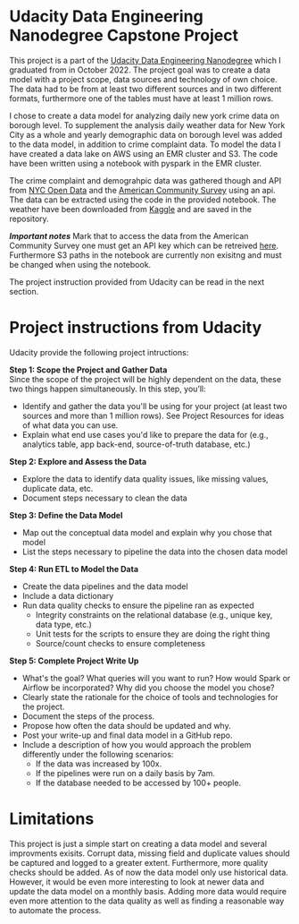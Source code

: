 # Udacity Data Engineering Nanodegree Capstone Project
This project is a part of the [Udacity Data Engineering Nanodegree](https://www.udacity.com/course/data-engineer-nanodegree--nd027) which I graduated from in October 2022. The project goal was to create a data model with a project scope, data sources and technology of own choice. The data had to be from at least two different sources and in two different formats, furthermore one of the tables must have at least 1 million rows.

I chose to create a data model for analyzing daily new york crime data on borough level. To supplement the analysis daily weather data for New York City as a whole and yearly demographic data on borough level was added to the data model, in addition to crime complaint data. To model the data I have created a data lake on AWS using an EMR cluster and S3. The code have been written using a notebook with pyspark in the EMR cluster.

The crime complaint and demograhpic data was gathered though and API from [NYC Open Data](https://data.cityofnewyork.us/Public-Safety/NYPD-Complaint-Data-Historic/qgea-i56i) and the [American Community Survey](https://www.census.gov/data/developers/data-sets/acs-5year.html) using an api. The data can be extracted using the code in the provided notebook. The weather have been downloaded from [Kaggle](https://www.kaggle.com/datasets/selfishgene/historical-hourly-weather-data?select=city_attributes.csv) and are saved in the repository.

***Important notes***
Mark that to access the data from the American Community Survey one must get an API key which can be retreived [here](https://www.census.gov/data/developers/guidance/api-user-guide.html). Furthermore S3 paths in the notebook are currently non exisitng and must be changed when using the notebook.

The project instruction provided from Udacity can be read in the next section.

# Project instructions from Udacity
Udacity provide the following project intructions:

**Step 1: Scope the Project and Gather Data**  
Since the scope of the project will be highly dependent on the data, these two things happen simultaneously. In this step, you’ll:
* Identify and gather the data you'll be using for your project (at least two sources and more than 1 million rows). See Project Resources for ideas of what data you can use.
* Explain what end use cases you'd like to prepare the data for (e.g., analytics table, app back-end, source-of-truth database, etc.)

**Step 2: Explore and Assess the Data**
* Explore the data to identify data quality issues, like missing values, duplicate data, etc.
* Document steps necessary to clean the data

**Step 3: Define the Data Model**
* Map out the conceptual data model and explain why you chose that model
* List the steps necessary to pipeline the data into the chosen data model

**Step 4: Run ETL to Model the Data**
* Create the data pipelines and the data model
* Include a data dictionary
* Run data quality checks to ensure the pipeline ran as expected
  * Integrity constraints on the relational database (e.g., unique key, data type, etc.)
  * Unit tests for the scripts to ensure they are doing the right thing
  * Source/count checks to ensure completeness

**Step 5: Complete Project Write Up**
* What's the goal? What queries will you want to run? How would Spark or Airflow be incorporated? Why did you choose the model you chose?
* Clearly state the rationale for the choice of tools and technologies for the project.
* Document the steps of the process.
* Propose how often the data should be updated and why.
* Post your write-up and final data model in a GitHub repo.
* Include a description of how you would approach the problem differently under the following scenarios:
  * If the data was increased by 100x.
  * If the pipelines were run on a daily basis by 7am.
  * If the database needed to be accessed by 100+ people.
 
 # Limitations
This project is just a simple start on creating a data model and several improvments exisits. Corrupt data, missing field and duplicate values should be captured and logged to a greater extent. Furthermore, more quality checks should be added. As of now the data model only use historical data. However, it would be even more interesting to look at newer data and update the data model on a monthly basis. Adding more data would require even more attention to the data quality as well as finding a reasonable way to automate the process.
